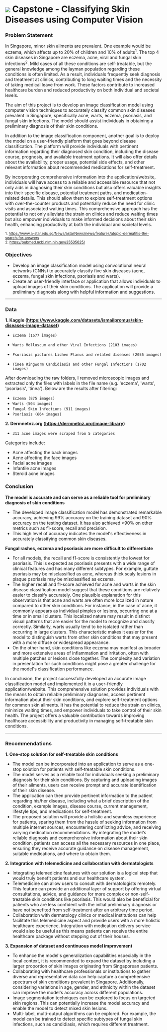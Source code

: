 # ![](https://ga-dash.s3.amazonaws.com/production/assets/logo-9f88ae6c9c3871690e33280fcf557f33.png) Capstone - Classifying Skin Diseases using Computer Vision

### Problem Statement
In Singapore, minor skin ailments are prevalent. One example would be eczema, which affects up to 20% of children and 10% of adults<sup>1</sup>. The top 4 skin diseases in Singapore are eczema, acne, viral and fungal skin infections<sup>2</sup>. Mild cases of all these conditions are self-treatable, but the general knowledge among the layman population regarding these conditions is often limited.  As a result, individuals frequently seek diagnosis and treatment at clinics, contributing to long waiting times and the necessity of taking medical leave from work. These factors contribute to increased healthcare burden and reduced productivity on both individual and societal levels.

The aim of this project is to develop an image classification model using computer vision techniques to accurately classify common skin diseases prevalent in Singapore, specifically acne, warts, eczema, psoriasis, and fungal skin infections. The model should assist individuals in obtaining a preliminary diagnosis of their skin conditions.

In addition to the image classification component, another goal is to deploy the model on a user-friendly platform that goes beyond disease classification. The platform will provide individuals with pertinent information regarding their diagnosed skin condition, including the disease course, prognosis, and available treatment options. It will also offer details about the availability, proper usage, potential side effects, and other relevant information about recommended medications for self-treatment.

By incorporating comprehensive information into the application/website, individuals will have access to a reliable and accessible resource that not only aids in diagnosing their skin conditions but also offers valuable insights into their specific disease, potential treatment paths, and medication-related details. This should allow them to explore self-treatment options with over-the-counter products and potentially reduce the need for clinic visits and associated waiting times. This comprehensive approach has the potential to not only alleviate the strain on clinics and reduce waiting times but also empower individuals to make informed decisions about their skin health, enhancing productivity at both the individual and societal levels.

<sup>1. https://www.a-star.edu.sg/News/astarNews/news/features/atopic-dermatitis-the-search-for-answers</sup>  
<sup>2. https://pubmed.ncbi.nlm.nih.gov/35535625/</sup>

### Objectives
-   Develop an image classification model using convolutional neural networks (CNNs) to accurately classify five skin diseases (acne, eczema, fungal skin infections, psoriasis and warts).
-   Create an user-friendly interface or application that allows individuals to upload images of their skin conditions. The application will provide a preliminary diagnosis along with helpful information and suggestions.

---

### Data

**1. Kaggle (https://www.kaggle.com/datasets/ismailpromus/skin-diseases-image-dataset)**

- `Eczema (1677 images)`

- `Warts Molluscum and other Viral Infections (2103 images)`

- `Psoriasis pictures Lichen Planus and related diseases (2055 images)`

- `Tinea Ringworm Candidiasis and other Fungal Infections (1702 images)`

After downloading the raw folders, I removed microscopic images and extracted only the files with labels in the file name (e.g. 'eczema', 'warts', 'psoriasis', 'tinea'). Below are the results after filtering:

- `Eczema (875 images)`
- `Warts (504 images)`
- `Fungal Skin Infections (911 images)`
- `Psoriasis (664 images)`

**2. Dermnetnz.org (https://dermnetnz.org/image-library)**

- `311 acne images were scraped from 5 categories`

Categories include:
- Acne affecting the back images
- Acne affecting the face images
- Facial acne images
- Infantile acne images
- Steroid acne images

### Conclusion
**The model is accurate and can serve as a reliable tool for preliminary diagnosis of skin conditions**
-   The developed image classification model has demonstrated remarkable accuracy, achieving 99% accuracy on the training dataset and 90% accuracy on the testing dataset. It has also achieved >90% on other metrics such as f1-score, recall and precision.
-   This high level of accuracy indicates the model's effectiveness in accurately classifying common skin diseases.

**Fungal rashes, eczema and psoriasis are more difficult to differentiate**
-   For all models, the recall and f1-score is consistently the lowest for psoriasis. This is expected as psoriasis presents with a wide range of clinical features and has many different subtypes. For example, guttate psoriasis may be misclassified as acne, whereas thick scaly lesions in plaque psoriasis may be misclassified as eczema.
-   The higher recall and f1-score achieved for acne and warts in the skin disease classification model suggest that these conditions are relatively easier to classify accurately. One plausible explanation for this observation is that acne and warts are often more localized in nature compared to other skin conditions. For instance, in the case of acne, it commonly appears as individual pimples or lesions, occurring one at a time or in small clusters. This localized nature may result in distinct visual patterns that are easier for the model to recognize and classify correctly. Similarly, warts usually tend to be isolated rather than occurring in large clusters. This characteristic makes it easier for the model to distinguish warts from other skin conditions that may present with a more diffuse or widespread appearance.
-   On the other hand, skin conditions like eczema may manifest as broader and more extensive areas of inflammation and irritation, often with multiple patches or lesions close together. The complexity and variation in presentation for such conditions might pose a greater challenge for the model's classification performance.

In conclusion, the project successfully developed an accurate image classification model and implemented it in a user-friendly application/website. This comprehensive solution provides individuals with the means to obtain reliable preliminary diagnoses, access pertinent information about their skin conditions, and explore self-treatment options for common skin ailments. It has the potential to reduce the strain on clinics, minimize waiting times, and empower individuals to take control of their skin health. The project offers a valuable contribution towards improving healthcare accessibility and productivity in managing self-treatable skin conditions.

---

### Recommendations
**1. One-stop solution for self-treatable skin conditions**
-   The model can be incorporated into an application to serve as a one-stop solution for patients with self-treatable skin conditions.
-   The model serves as a reliable tool for individuals seeking a preliminary diagnosis for their skin conditions. By capturing and uploading images of their ailments, users can receive prompt and accurate identification of their skin disease.
-   The application can then provide pertinent information to the patient regarding his/her disease, including what a brief description of the condition, example images, disease course, current management, lifestyle tips, and medications for self-treatment.
-   The proposed solution will provide a holistic and seamless experience for patients, sparing them from the hassle of seeking information from multiple internet sources, encountering conflicting advice, and receiving varying medication recommendations. By integrating the model's reliable diagnosis and comprehensive information about their skin condition, patients can access all the necessary resources in one place, ensuring they receive accurate guidance on disease management, suitable medications, and where to obtain them.

**2. Integration with telemedicine and collaboration with dermatologists**
-   Integrating telemedicine features with our solution is a logical step that would truly benefit patients and our healthcare system.
-   Telemedicine can allow users to consult with dermatologists remotely. This feature can provide an additional layer of support by offering virtual consultations, advice, and guidance for more complex or non-self-treatable skin conditions like psoriasis. This would also be beneficial for patients who are less confident with the initial preliminary diagnosis or have not benefited from self-treatment after an arbitrary time period.
-   Collaboration with dermatology clinics or medical institutions can help facilitate this telemedicine aspect and provide users with a more holistic healthcare experience. Integration with medication delivery service would also be useful as this means patients can receive the entire healthcare package without stepping out of their houses.

**3. Expansion of dataset and continuous model improvement**
-   To enhance the model's generalization capabilities especially in the local context, it is recommended to expand the dataset by including a larger proportion of skin images originating from Singaporean patients.
-   Collaborating with healthcare professionals or institutions to gather diverse and representative data can help capture a comprehensive spectrum of skin conditions prevalent in Singapore. Additionally, considering variations in age, gender, and ethnicity within the dataset can improve the model's accuracy across different populations.
-   Image segmentation techniques can be explored to focus on targeted skin regions. This can potentially increase the model accuracy and enable the model to detect mixed skin lesions.
-   Multi-label, multi-output algorithms can be explored. For example, the model can be trained to detect specific subtypes of fungal skin infections, such as candidiasis, which requires different treatment.